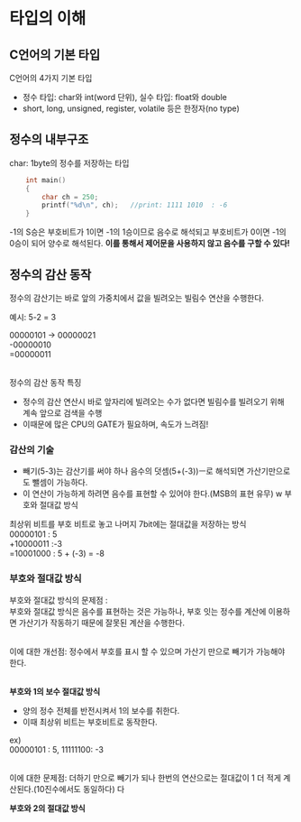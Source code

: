 # 타입의 이해

## C언어의 기본 타입

<p></p>
C언어의 4가지 기본 타입

- 정수 타입: char와 int(word 단위), 실수 타입: float와 double
- short, long, unsigned, register, volatile 등은 한정자(no type)

## 정수의 내부구조

<p></p>
char: 1byte의 정수를 저장하는 타입

```C
    int main() 
    {
        char ch = 250;
        printf("%d\n", ch);   //print: 1111 1010  : -6
    }
```

<p></p>
-1의 S승은 부호비트가 1이면 -1의 1승이므로 음수로 해석되고 부호비트가 0이면 -1의 0승이 되어 양수로 해석된다. <b>이를 통해서 제어문을 사용하지 않고 음수를 구할 수 있다!</b>

## 정수의 감산 동작

<p></p>

정수의 감산기는 바로 앞의 가중치에서 값을 빌려오는 빌림수 연산을 수행한다.<br>
<p>예시: 5-2 = 3</p>
00000101 -> 00000021<br>
-00000010<br>
=00000011<br><br>

<p>정수의 감산 동작 특징</p>

- 정수의 감산 연산시 바로 앞자리에 빌려오는 수가 없다면 빌림수를 빌려오기 위해 계속 앞으로 검색을 수행
- 이때문에 많은 CPU의 GATE가 필요하며, 속도가 느려짐!

### 감산의 기술

<p></p>

- 빼기(5-3)는 감산기를 써야 하나 음수의 덧셈(5+(-3))ㅡ로 해석되면 가산기만으로도 뺄셈이 가능하다.
- 이 연산이 가능하게 하려면 음수를 표현할 수 있어야 한다.(MSB의 표현 유무)
w
부호와 절대값 방식<br>

최상위 비트를 부호 비트로 놓고 나머지 7bit에는 절대값을 저장하는 방식<br>
 00000101 : 5<br>
+10000011 :-3<br>
=10001000 : 5 + (-3) = -8

### 부호와 절대값 방식

<p></p>
부호와 절대값 방식의 문제점 :<br>
부호와 절대값 방식은 음수를 표현하는 것은 가능하나, 부호 잇는 정수를 계산에 이용하면 가산기가 작동하기 때문에 잘못된 계산을 수행한다.<br><br>

이에 대한 개선점: 정수에서 부호를 표시 할 수 있으며 가산기 만으로 빼기가 가능해야 한다.<br><br>

__부호와 1의 보수 절대값 방식__

- 양의 정수 전체를 반전시켜서 1의 보수를 취한다.
- 이때 최상위 비트는 부호비트로 동작한다.

ex)<br>
00000101 : 5, 11111100: -3 <br><br>

이에 대한 문제점: 더하기 만으로 빼기가 되나 한번의 연산으로는 절대값이 1 더 적게 계산된다.(10진수에서도 동일하다)
다

__부호와 2의 절대값 방식__
